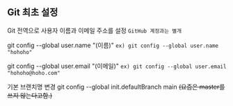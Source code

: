 <h2 id="git-최초-설정">Git 최초 설정</h2>
<p>Git 전역으로 사용자 이름과 이메일 주소를 설정
<code>GitHub 계정과는 별개</code></p>
<p>git config --global user.name &quot;(이름)&quot;
<code>ex) git config --global user.name &quot;hohoho&quot;</code></p>
<p>git config --global user.email &quot;(이메일)&quot;
<code>ex) git config --global user.email &quot;hohoho@hoho.com&quot;</code></p>
<p>기본 브랜치명 변경
git config --global init.defaultBranch main <del>(요즘은 master를 쓰지 않는다고함.)</del></p>